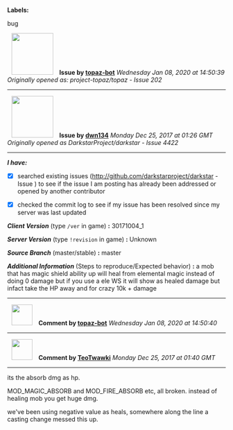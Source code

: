 **Labels:**

bug



<a href="https://github.com/topaz-bot"><img src="https://avatars3.githubusercontent.com/u/59651103?v=4" width="96" height="96" hspace="10"></img></a> **Issue by [topaz-bot](https://github.com/topaz-bot)**
_Wednesday Jan 08, 2020 at 14:50:39_
_Originally opened as: project-topaz/topaz - Issue 202_

----

<a href="https://github.com/dwn134"><img src="https://avatars3.githubusercontent.com/u/17234748?v=4"  width="96" height="96" hspace="10"></img></a> **Issue by [dwn134](https://github.com/dwn134)**
_Monday Dec 25, 2017 at 01:26 GMT_
_Originally opened as DarkstarProject/darkstar - Issue 4422_

----

<!-- place 'x' mark between square [] brackets to checkmark box -->

**_I have:_**

- [x] searched existing issues (http://github.com/darkstarproject/darkstar - Issue ) to see if the issue I am posting has already been addressed or opened by another contributor
- [x] checked the commit log to see if my issue has been resolved since my server was last updated


<!-- Issues will be closed without being looked into if the following information is missing (unless its not applicable). -->

**_Client Version_** (type `/ver` in game) **:** 30171004_1


**_Server Version_** (type `!revision` in game) **:** Unknown


**_Source Branch_** (master/stable) **:** master


**_Additional Information_** (Steps to reproduce/Expected behavior) **:** a mob that has magic shield ability up will heal from elemental magic instead of doing 0 damage but if you use a ele WS it will show as healed damage but infact take the HP away and for crazy 10k + damage





----
<a href="https://github.com/topaz-bot"><img src="https://avatars3.githubusercontent.com/u/59651103?v=4" width="48" height="48" hspace="10"></img></a> **Comment by [topaz-bot](https://github.com/topaz-bot)**
_Wednesday Jan 08, 2020 at 14:50:40_

----

<a href="https://github.com/TeoTwawki"><img src="https://avatars0.githubusercontent.com/u/6871475?v=4"  width="48" height="48" hspace="10"></img></a> **Comment by [TeoTwawki](https://github.com/TeoTwawki)**
_Monday Dec 25, 2017 at 01:40 GMT_

----

its the absorb dmg as hp. 
MOD_MAGIC_ABSORB and MOD_FIRE_ABSORB etc, all broken. instead of healing mob you get huge dmg.
 we've been using negative value as heals, somewhere along the line a casting change messed this up.

